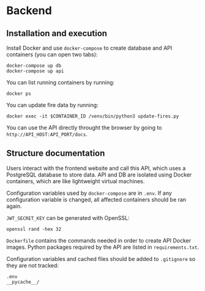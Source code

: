 # Backend

## Installation and execution

Install Docker and use `docker-compose` to create database and API containers (you can open two tabs):

	docker-compose up db
	docker-compose up api

You can list running containers by running:

	docker ps

You can update fire data by running:

	docker exec -it $CONTAINER_ID /venv/bin/python3 update-fires.py

You can use the API directly throught the browser by going to `http://API_HOST:API_PORT/docs`.

## Structure documentation

Users interact with the frontend website and call this API, which uses a PostgreSQL database to store data. API and DB are isolated using Docker containers, which are like lightweight virtual machines.

Configuration variables used by `docker-compose` are in `.env`. If any configuration variable is changed, all affected containers should be ran again.

`JWT_SECRET_KEY` can be generated with OpenSSL:

	openssl rand -hex 32

`Dockerfile` contains the commands needed in order to create API Docker images. Python packages required by the API are listed in `requirements.txt`.

Configuration variables and cached files should be added to `.gitignore` so they are not tracked:

	.env
	__pycache__/

